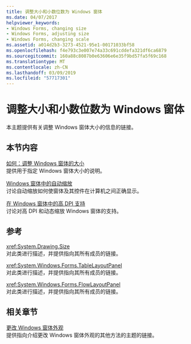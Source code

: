 ```yaml
---
title: 调整大小和小数位数为 Windows 窗体
ms.date: 04/07/2017
helpviewer_keywords:
- Windows Forms, changing size
- Windows Forms, adjusting size
- Windows Forms, changing scale
ms.assetid: a014d2b3-3273-4521-95e1-00171033bf58
ms.openlocfilehash: f4e793c3e007e74a33c691cddefa321df6ca6879
ms.sourcegitcommit: 160a88c8087b0e63606e6e35f9bd57fa5f69c168
ms.translationtype: MT
ms.contentlocale: zh-CN
ms.lasthandoff: 03/09/2019
ms.locfileid: "57717301"
---
```

# <a name="adjusting-the-size-and-scale-of-windows-forms"></a>调整大小和小数位数为 Windows 窗体
本主题提供有关调整 Windows 窗体大小的信息的链接。  
  
## <a name="in-this-section"></a>本节内容  
 [如何：调整 Windows 窗体的大小](~/docs/framework/winforms/how-to-resize-windows-forms.md)  
 提供用于指定 Windows 窗体大小的说明。  
  
 [Windows 窗体中的自动缩放](~/docs/framework/winforms/automatic-scaling-in-windows-forms.md)  
 讨论自动缩放如何使窗体及其控件在计算机之间正确显示。  
  
 [在 Windows 窗体中的高 DPI 支持](high-dpi-support-in-windows-forms.md)    
 讨论对高 DPI 和动态缩放 Windows 窗体的支持。 
  
## <a name="reference"></a>参考  
 <xref:System.Drawing.Size>  
 对此类进行描述，并提供指向其所有成员的链接。  
  
 <xref:System.Windows.Forms.TableLayoutPanel>  
 对此类进行描述，并提供指向其所有成员的链接。  
  
 <xref:System.Windows.Forms.FlowLayoutPanel>  
 对此类进行描述，并提供指向其所有成员的链接。  
  
## <a name="related-sections"></a>相关章节  
 [更改 Windows 窗体外观](~/docs/framework/winforms/changing-the-appearance-of-windows-forms.md)  
 提供指向介绍更改 Windows 窗体外观的其他方法的主题的链接。

